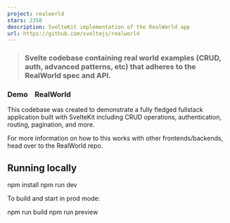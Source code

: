 ```yaml
---
project: realworld
stars: 2358
description: SvelteKit implementation of the RealWorld app
url: https://github.com/sveltejs/realworld
---
```


> ### Svelte codebase containing real world examples (CRUD, auth, advanced patterns, etc) that adheres to the RealWorld spec and API.

### Demo    RealWorld

This codebase was created to demonstrate a fully fledged fullstack application built with SvelteKit including CRUD operations, authentication, routing, pagination, and more.

For more information on how to this works with other frontends/backends, head over to the RealWorld repo.

Running locally
---------------

npm install
npm run dev

To build and start in prod mode:

npm run build
npm run preview
